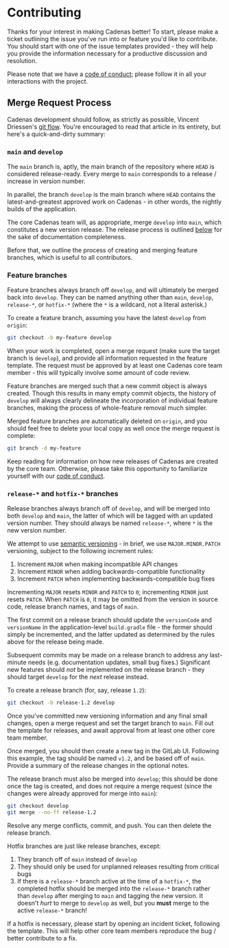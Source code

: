 # Contributing

Thanks for your interest in making Cadenas better! To start, please make a
ticket outlining the issue you've run into or feature you'd like to contribute.
You should start with one of the issue templates provided - they will help you
provide the information necessary for a productive discussion and resolution.

Please note that we have a [code of conduct](CODE_OF_CONDUCT.md); please follow
it in all your interactions with the project.

## Merge Request Process

Cadenas development should follow, as strictly as possible, Vincent Driessen's
[git flow](https://nvie.com/posts/a-successful-git-branching-model/). You're
encouraged to read that article in its entirety, but here's a quick-and-dirty
summary:

### `main` and `develop`

The `main` branch is, aptly, the main branch of the repository where `HEAD` is
considered release-ready. Every merge to `main` corresponds to a release /
increase in version number.

In parallel, the branch `develop` is the main branch where `HEAD` contains the
latest-and-greatest approved work on Cadenas - in other words, the nightly
builds of the application.

The core Cadenas team will, as appropriate, merge `develop` into `main`, which
constitutes a new version release. The release process is outlined 
[below](#release--and-hotfix--branches) for  the sake of documentation
completeness.

Before that, we outline the process of creating and merging feature branches,
which is useful to all contributors.

### Feature branches

Feature branches always branch off `develop`, and will ultimately be merged
back into `develop`. They can be named anything other than `main`, `develop`,
`release-*`, or `hotfix-*` (where the `*` is a wildcard, not a literal
asterisk.)

To create a feature branch, assuming you have the latest `develop` from
`origin`:

```bash
git checkout -b my-feature develop
```

When your work is completed, open a merge request (make sure the target branch
is `develop`), and provide all information requested in the feature template.
The request  must be approved by at least one Cadenas core team member - this
will typically involve some amount of code review.

Feature branches are merged such that a new commit object is always created.
Though this results in many empty commit objects, the history of `develop` will
always clearly delineate the incorporation of individual feature branches,
making the process of whole-feature removal much simpler.

Merged feature branches are automatically deleted on `origin`, and you should
feel free to delete your local copy as well once the merge request is complete:

```bash
git branch -d my-feature
```

Keep reading for information on how new releases of Cadenas are created by the
core team. Otherwise, please take this opportunity to familiarize yourself with
our [code of conduct](CODE_OF_CONDUCT.md).

### `release-*` and `hotfix-*` branches

Release branches always branch off of `develop`, and will be merged into both
`develop` and `main`, the latter of which will be tagged with an updated
version number. They should always be named `release-*`, where `*` is the new
version number.

We attempt to use [semantic versioning](https://semver.org/) - in brief, we use
`MAJOR.MINOR.PATCH` versioning, subject to the following increment rules:

1. Increment `MAJOR` when making incompatible API changes
2. Increment `MINOR` when adding backwards-compatible functionality
3. Increment `PATCH` when implementing backwards-compatible bug fixes

Incrementing `MAJOR` resets `MINOR` and `PATCH` to `0`; incrementing `MINOR`
just resets `PATCH`. When `PATCH` is `0`, it may be omitted from the version in
source code, release branch names, and tags of `main`.

The first commit on a release branch should update the `versionCode` and
`versionName` in the application-level `build.gradle` file - the former
should simply be incremented, and the latter updated as determined by the
rules above for the release being made.

Subsequent commits may be made on a release branch to address any last-minute
needs (e.g. documentation updates, small bug fixes.) Significant new features
should _not_ be implemented on the release branch - they should target `develop`
for the _next_ release instead.

To create a release branch (for, say, release `1.2`):

```bash
git checkout -b release-1.2 develop
```

Once you've committed new versioning information and any final small changes,
open a merge request and set the target branch to `main`. Fill out the template
for releases, and await approval from at least one other core team member.

Once merged, you should then create a new tag in the GitLab UI. Following this
example, the tag should be named `v1.2`, and be based off of `main`. Provide a
summary of the release changes in the optional notes.

The release branch must also be merged into `develop`; this should be done once
the tag is created, and does not require a merge request (since the changes
were already approved for merge into `main`):

```bash
git checkout develop
git merge --no-ff release-1.2
```

Resolve any merge conflicts, commit, and push. You can then delete the release
branch.

Hotfix branches are just like release branches, except:

1. They branch off of `main` instead of `develop`
2. They should only be used for unplanned releases resulting from critical bugs
3. If there is a `release-*` branch active at the time of a `hotfix-*`, the
   completed hotfix should be merged into the `release-*` branch rather than
   `develop` after merging to `main` and tagging the new version. It doesn't
   _hurt_ to merge to `develop` as well, but you **must** merge to the active
   `release-*` branch!

If a hotfix is necessary, please start by opening an incident ticket, following
the template. This will help other core team members reproduce the bug / better
contribute to a fix.